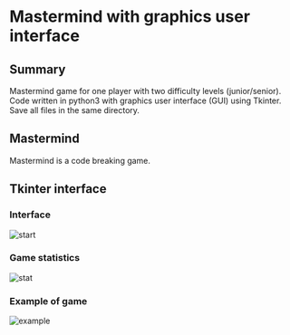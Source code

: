 # Mastermind with graphics user interface 

## Summary
Mastermind game for one player with two difficulty levels (junior/senior).
Code written in python3 with graphics user interface (GUI) using Tkinter.
Save all files in the same directory.

## Mastermind
Mastermind is a code breaking game.


## Tkinter interface

### Interface

![start](https://user-images.githubusercontent.com/82372483/119492387-4f01e880-bd5f-11eb-809b-dfda82e31746.png)

### Game statistics

![stat](https://user-images.githubusercontent.com/82372483/119494581-c20c5e80-bd61-11eb-8e6c-27293eecf3c6.png)

### Example of game

![example](https://user-images.githubusercontent.com/82372483/119493209-42ca5b00-bd60-11eb-82ab-284df72c0188.png)
